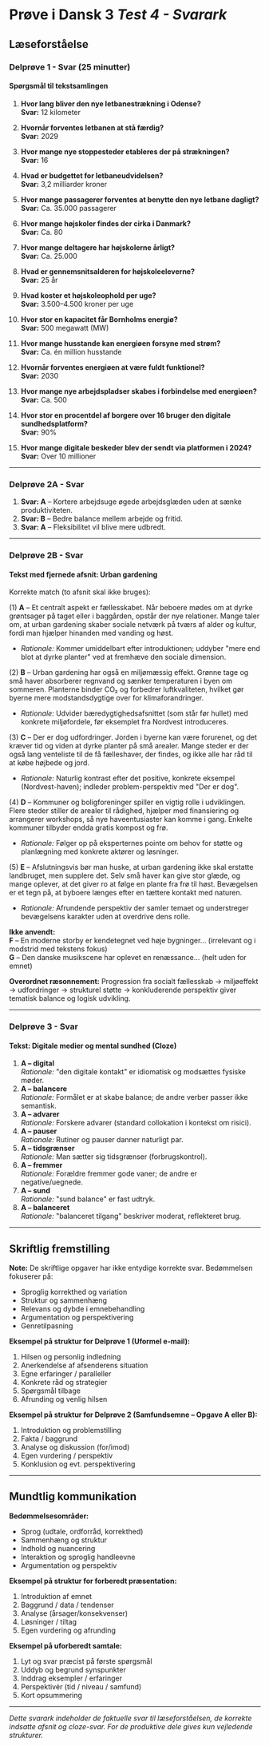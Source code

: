 # Prøve i Dansk 3 _Test 4 - Svarark_

## Læseforståelse

### Delprøve 1 - Svar (25 minutter)

#### Spørgsmål til tekstsamlingen

1. **Hvor lang bliver den nye letbanestrækning i Odense?**  
   **Svar:** 12 kilometer

2. **Hvornår forventes letbanen at stå færdig?**  
   **Svar:** 2029

3. **Hvor mange nye stoppesteder etableres der på strækningen?**  
   **Svar:** 16

4. **Hvad er budgettet for letbaneudvidelsen?**  
   **Svar:** 3,2 milliarder kroner

5. **Hvor mange passagerer forventes at benytte den nye letbane dagligt?**  
   **Svar:** Ca. 35.000 passagerer

6. **Hvor mange højskoler findes der cirka i Danmark?**  
   **Svar:** Ca. 80

7. **Hvor mange deltagere har højskolerne årligt?**  
   **Svar:** Ca. 25.000

8. **Hvad er gennemsnitsalderen for højskoleeleverne?**  
   **Svar:** 25 år

9. **Hvad koster et højskoleophold per uge?**  
   **Svar:** 3.500–4.500 kroner per uge

10. **Hvor stor en kapacitet får Bornholms energiø?**  
    **Svar:** 500 megawatt (MW)

11. **Hvor mange husstande kan energiøen forsyne med strøm?**  
    **Svar:** Ca. én million husstande

12. **Hvornår forventes energiøen at være fuldt funktionel?**  
    **Svar:** 2030

13. **Hvor mange nye arbejdspladser skabes i forbindelse med energiøen?**  
    **Svar:** Ca. 500

14. **Hvor stor en procentdel af borgere over 16 bruger den digitale sundhedsplatform?**  
    **Svar:** 90%

15. **Hvor mange digitale beskeder blev der sendt via platformen i 2024?**  
    **Svar:** Over 10 millioner

---

### Delprøve 2A - Svar

1. **Svar: A** – Kortere arbejdsuge øgede arbejdsglæden uden at sænke produktiviteten.  
2. **Svar: B** – Bedre balance mellem arbejde og fritid.  
3. **Svar: A** – Fleksibilitet vil blive mere udbredt.

---

### Delprøve 2B - Svar

#### Tekst med fjernede afsnit: Urban gardening

Korrekte match (to afsnit skal ikke bruges):

(1) **A** – Et centralt aspekt er fællesskabet. Når beboere mødes om at dyrke grøntsager på taget eller i baggården, opstår der nye relationer. Mange taler om, at urban gardening skaber sociale netværk på tværs af alder og kultur, fordi man hjælper hinanden med vanding og høst.  
- *Rationale:* Kommer umiddelbart efter introduktionen; uddyber "mere end blot at dyrke planter" ved at fremhæve den sociale dimension.

(2) **B** – Urban gardening har også en miljømæssig effekt. Grønne tage og små haver absorberer regnvand og sænker temperaturen i byen om sommeren. Planterne binder CO₂ og forbedrer luftkvaliteten, hvilket gør byerne mere modstandsdygtige over for klimaforandringer.  
- *Rationale:* Udvider bæredygtighedsafsnittet (som står før hullet) med konkrete miljøfordele, før eksemplet fra Nordvest introduceres.

(3) **C** – Der er dog udfordringer. Jorden i byerne kan være forurenet, og det kræver tid og viden at dyrke planter på små arealer. Mange steder er der også lang venteliste til de få fælleshaver, der findes, og ikke alle har råd til at købe højbede og jord.  
- *Rationale:* Naturlig kontrast efter det positive, konkrete eksempel (Nordvest-haven); indleder problem-perspektiv med "Der er dog".

(4) **D** – Kommuner og boligforeninger spiller en vigtig rolle i udviklingen. Flere steder stiller de arealer til rådighed, hjælper med finansiering og arrangerer workshops, så nye haveentusiaster kan komme i gang. Enkelte kommuner tilbyder endda gratis kompost og frø.  
- *Rationale:* Følger op på eksperternes pointe om behov for støtte og planlægning med konkrete aktører og løsninger.

(5) **E** – Afslutningsvis bør man huske, at urban gardening ikke skal erstatte landbruget, men supplere det. Selv små haver kan give stor glæde, og mange oplever, at det giver ro at følge en plante fra frø til høst. Bevægelsen er et tegn på, at byboere længes efter en tættere kontakt med naturen.  
- *Rationale:* Afrundende perspektiv der samler temaet og understreger bevægelsens karakter uden at overdrive dens rolle.

**Ikke anvendt:**  
**F** – En moderne storby er kendetegnet ved høje bygninger... (irrelevant og i modstrid med tekstens fokus)  
**G** – Den danske musikscene har oplevet en renæssance... (helt uden for emnet)

**Overordnet ræsonnement:** Progression fra socialt fællesskab → miljøeffekt → udfordringer → strukturel støtte → konkluderende perspektiv giver tematisk balance og logisk udvikling.

---

### Delprøve 3 - Svar

#### Tekst: Digitale medier og mental sundhed (Cloze)

1. **A – digital**  
   *Rationale:* "den digitale kontakt" er idiomatisk og modsættes fysiske møder.
2. **A – balancere**  
   *Rationale:* Formålet er at skabe balance; de andre verber passer ikke semantisk.
3. **A – advarer**  
   *Rationale:* Forskere advarer (standard collokation i kontekst om risici).
4. **A – pauser**  
   *Rationale:* Rutiner og pauser danner naturligt par.
5. **A – tidsgrænser**  
   *Rationale:* Man sætter sig tidsgrænser (forbrugskontrol).
6. **A – fremmer**  
   *Rationale:* Forældre fremmer gode vaner; de andre er negative/uegnede.
7. **A – sund**  
   *Rationale:* "sund balance" er fast udtryk.
8. **A – balanceret**  
   *Rationale:* "balanceret tilgang" beskriver moderat, reflekteret brug.

---

## Skriftlig fremstilling

**Note:** De skriftlige opgaver har ikke entydige korrekte svar. Bedømmelsen fokuserer på:

- Sproglig korrekthed og variation  
- Struktur og sammenhæng  
- Relevans og dybde i emnebehandling  
- Argumentation og perspektivering  
- Genretilpasning

**Eksempel på struktur for Delprøve 1 (Uformel e‑mail):**
1. Hilsen og personlig indledning  
2. Anerkendelse af afsenderens situation  
3. Egne erfaringer / paralleller  
4. Konkrete råd og strategier  
5. Spørgsmål tilbage  
6. Afrunding og venlig hilsen

**Eksempel på struktur for Delprøve 2 (Samfundsemne – Opgave A eller B):**
1. Introduktion og problemstilling  
2. Fakta / baggrund  
3. Analyse og diskussion (for/imod)  
4. Egen vurdering / perspektiv  
5. Konklusion og evt. perspektivering

---

## Mundtlig kommunikation

**Bedømmelsesområder:**
- Sprog (udtale, ordforråd, korrekthed)  
- Sammenhæng og struktur  
- Indhold og nuancering  
- Interaktion og sproglig handleevne  
- Argumentation og perspektiv

**Eksempel på struktur for forberedt præsentation:**
1. Introduktion af emnet  
2. Baggrund / data / tendenser  
3. Analyse (årsager/konsekvenser)  
4. Løsninger / tiltag  
5. Egen vurdering og afrunding

**Eksempel på uforberedt samtale:**
1. Lyt og svar præcist på første spørgsmål  
2. Uddyb og begrund synspunkter  
3. Inddrag eksempler / erfaringer  
4. Perspektivér (tid / niveau / samfund)  
5. Kort opsummering

---

*Dette svarark indeholder de faktuelle svar til læseforståelsen, de korrekte indsatte afsnit og cloze-svar. For de produktive dele gives kun vejledende strukturer.*